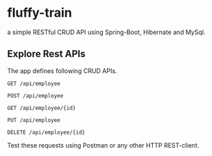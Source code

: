 # fluffy-train
a simple RESTful CRUD API using Spring-Boot, Hibernate and MySql.


## Explore Rest APIs

The app defines following CRUD APIs.

    GET /api/employee
    
    POST /api/employee
    
    GET /api/employee/{id}
    
    PUT /api/employee
    
    DELETE /api/employee/{id}

Test these requests using Postman or any other HTTP REST-client.
